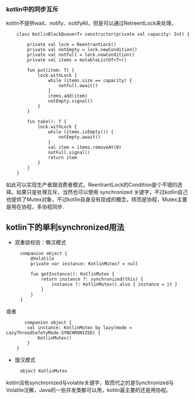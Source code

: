 ### kotlin中的同步互斥

kotlin不提供wait、notify、notifyAll，但是可以通过RetreentLock来处理，

		class KotlinBlockQueue<T> constructor(private val capacity: Int) {
	
		    private val lock = ReentrantLock()
		    private val notEmpty = lock.newCondition()
		    private val notFull = lock.newCondition()
		    private val items = mutableListOf<T>()
		
		    fun put(item: T) {
		        lock.withLock {
		            while (items.size == capacity) {
		                notFull.await()
		            }
		            items.add(item)
		            notEmpty.signal()
		        }
		    }
		
		    fun take(): T {
		        lock.withLock {
		            while (items.isEmpty()) {
		                notEmpty.await()
		            }
		            val item = items.removeAt(0)
		            notFull.signal()
		            return item
		        }
		    }
		}

如此可以实现生产者跟消费者模式，ReentrantLock的Condition是个不错的选择。如果只是处理互斥，当然也可以使用 synchronized 关键字，不过kotlin自己也提供了Mutex对象，不过kotlin自身没有现成的概念，转而是协程，Mutex主要是用在协程，多协程同步.



## kotlin下的单利synchronized用法

* 双重锁校验：懒汉模式

	    companion object {
	        @Volatile
	        private var instance: KotlinMutex? = null
	
	        fun getInstance(): KotlinMutex {
	            return instance ?: synchronized(this) {
	                instance ?: KotlinMutex().also { instance = it }
	            }
	        }
	    }
	    
或者	    

	       companion object {
	        val instance: KotlinMutex by lazy(mode = LazyThreadSafetyMode.SYNCHRONIZED) {
	            KotlinMutex()
	        }
	    } 
   
* 饿汉模式

		object KotlinMutex

kotlin没有synchronized与volatile关键字，取而代之的是Synchronized与Volatile注解，Java的一些并发类都可以用，kotlin最主要的还是用协程。
    